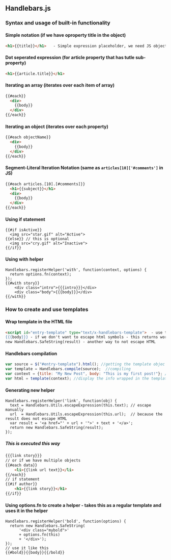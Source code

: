 ## Handlebars.js

### Syntax and usage of built-in functionality

#### Simple notation (if we have oproperty title in the object)
```HTML
<h1>{{title}}</h1>   - Simple expression placeholder, we need JS object with property *title*
```

#### Dot seperated expression (for article property that has tutle sub-property)
```HTML
<h1>{{article.title}}</h1>
```

#### Iterating an array (iterates over each item of array)
```HTML
{{#each}}
  <div>
    {{body}}
  </div>
{{/each}}
```

#### Iterating an object (iterates over each property)
```HTML
{{#each objectName}}
  <div>
    {{body}}
  </div>
{{/each}}
```

#### Segment-Literal Iteration Notation (same as ```articles[10]['#comments']``` in JS)
```HTML
{{#each articles.[10].[#comments]}}
  <h1>{{subject}}</h1>
  <div>
    {{body}}
  </div>
{{/each}}
```

#### Using **if** statement
```JS
{{#if isActive}}
  <img src="star.gif" alt="Active">
{{else}} // this is optional
  <img src="cry.gif" alt="Inactive">
{{/if}}
```

#### Using **with** helper
```JS
Handlebars.registerHelper('with', function(context, options) {
  return options.fn(context);
});
{{#with story}}
    <div class="intro">{{{intro}}}</div>
    <div class="body">{{{body}}}</div>
{{/with}}
```

### How to create and use templates 

#### Wrap template in the HTML file
```HTML
<script id="entry-template" type="text/x-handlebars-template">  - use this to wrap templates in HTML file
{{{body}}} - if we don't want to escape html symbols - this returns working html
new Handlebars.SafeString(result) - another way to not escape HTML
``` 
#### Handlebars compilation
```js
var source = $("#entry-template").html(); //getting the template objec
var template = Handlebars.compile(source);  //compiling
var context = {title: "My New Post", body: "This is my first post!"}; //getting the info object
var html = template(context); //display the info wrapped in the template
```
#### Generating new helper
```JS
Handlebars.registerHelper('link', function(obj) {
  text = Handlebars.Utils.escapeExpression(this.text); // escape manually
  url  = Handlebars.Utils.escapeExpression(this.url);  // because the result does not escape HTML
  var result = '<a href="' + url + '">' + text + '</a>';
  return new Handlebars.SafeString(result);
});
```
##### This is executed this way
```HTML
{{{link story}}}
// or if we have multiple objects
{{#each data}}
    <li>{{link url text}}</li>
{{/each}} 
// if statement 
{{#if author}}
    <h1>{{link story}}</h1>
{{/if}}
```
#### Using **options.fn** to create a helper - takes this as a regular template and uses it in the helper
```JS
Handlebars.registerHelper('bold', function(options) {
  return new Handlebars.SafeString(
      '<div class="mybold">'
      + options.fn(this)
      + '</div>');
});
// use it like this
{{#bold}}{{body}}{{/bold}}
```
